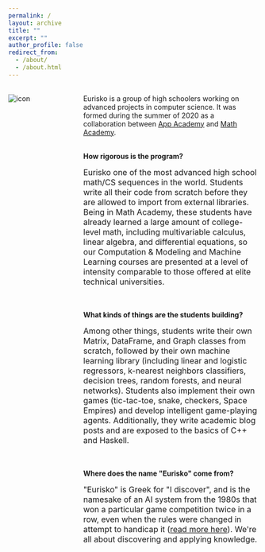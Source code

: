 ```yaml
---
permalink: /
layout: archive
title: ""
excerpt: ""
author_profile: false
redirect_from: 
  - /about/
  - /about.html
---
```


<div style="width:100%; max-width:800px; margin:auto">

<!--<div style="width:20%;float:left;">
<img src="https://eurisko-us.github.io/files/icon-appacademy-circleBorder.png" align="left" style="border: none; /* height: 7em; */" alt="icon"><br>
  <img src="https://eurisko-us.github.io/files/icon-mathacademy-circleBorder.png" align="left" style="border: none; /* height: 7em; */" alt="icon">
</div>-->

<div style="width:25%;float:left;">
  <br>
<img src="https://eurisko-us.github.io/files/icon-appacademy-mathacademy.png" align="left" style="border: none; /* height: 10em; */" alt="icon">
</div>

<div style="width:70%;float:right;">
  <br>
  Eurisko is a group of high schoolers working on advanced projects in computer science. It was formed during the summer of 2020 as a collaboration between <a class="body" target="_blank" href="http://www.theappacademy.us/">App Academy</a> and <a class="body" target="_blank" href="https://mathacademy.us">Math Academy</a>.<br><br>

<b>How rigorous is the program?</b><br>

<font size="3em">
Eurisko one of the most advanced high school math/CS sequences in the world. Students write all their code from scratch before they are allowed to import from external libraries. Being in Math Academy, these students have already learned a large amount of college-level math, including multivariable calculus, linear algebra, and differential equations, so our Computation & Modeling and Machine Learning courses are presented at a level of intensity comparable to those offered at elite technical universities.
</font>
  
<br><br><b>What kinds of things are the students building?</b><br>
  
<font size="3em">Among other things, students write their own Matrix, DataFrame, and Graph classes from scratch, followed by their own machine learning library (including linear and logistic regressors, k-nearest neighbors classifiers, decision trees, random forests, and neural networks). Students also implement their own games (tic-tac-toe, snake, checkers, Space Empires) and develop intelligent game-playing agents. Additionally, they write academic blog posts and are exposed to the basics of C++ and Haskell.</font>

<br><br><b>Where does the name "Eurisko" come from?</b><br>

<font size="3em">
  "Eurisko" is Greek for "I discover", and is the namesake of an AI system from the 1980s that won a particular game competition twice in a row, even when the rules were changed in attempt to handicap it (<a class="body" target="_blank" href="https://en.wikipedia.org/wiki/Eurisko">read more here</a>). We're all about discovering and applying knowledge. 
</font>


</div>

</div>

